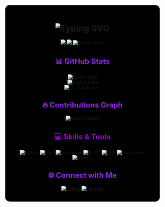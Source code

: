 <!-- 🎌 NARUTO UCHIHA-THEMED GITHUB README 🎌 -->

<div align="center" style="background-color: black; padding: 20px; border-radius: 15px;">

  <!-- Typing Animation -->
  <h1>
    <img src="https://readme-typing-svg.herokuapp.com?font=Press+Start+2P&size=30&duration=2000&pause=500&color=8A2BE2&center=true&width=1000&lines=🌑+Welcome+to+the+Uchiha+Realm!;🚀+19+y/o+Developer+%7C+Anime+Lover;💡+Coding+and+AI+Ninja;🔥+Building+Interactive+Web+Apps!;🌟+Follow+for+Tech+%26+Anime+Goodness!" alt="Typing SVG" />
  </h1>

  <!-- Icon Badges -->
  <p>
    <img src="https://img.shields.io/github/followers/aryamehta0302?color=9400D3&logo=github&style=for-the-badge" />
    <img src="https://img.shields.io/github/stars/aryamehta0302?color=8A2BE2&logo=github&style=for-the-badge" />
    <img src="https://komarev.com/ghpvc/?username=aryamehta0302&color=9400D3&style=for-the-badge" alt="Profile Views" />
  </p>

  <!-- Dynamic Stats -->
  <h2 style="color: #8A2BE2; font-size: 24px;">📊 GitHub Stats</h2>
  <p align="center">
    <img src="https://github-readme-streak-stats.herokuapp.com?user=aryamehta0302&theme=tokyonight&hide_border=true&ring=8A2BE2&fire=9400D3" alt="Streak Stats">
    <br>
    <img src="https://github-readme-stats.vercel.app/api?username=aryamehta0302&show_icons=true&theme=tokyonight&hide_border=true&icon_color=8A2BE2" alt="GitHub Stats">
    <br>
    <img src="https://github-readme-stats.vercel.app/api/top-langs/?username=aryamehta0302&layout=compact&theme=tokyonight&hide_border=true&title_color=8A2BE2" alt="Top Languages">
  </p>

  <!-- Dynamic Graph -->
  <h2 style="color: #8A2BE2; font-size: 24px;">🔥 Contributions Graph</h2>
  <p align="center">
    <img src="https://github-readme-activity-graph.vercel.app/graph?username=aryamehta0302&bg_color=000000&color=8A2BE2&line=9400D3&point=8A2BE2&hide_border=true" alt="Activity Graph">
  </p>

  <!-- Professional Skills -->
  <h2 style="color: #9400D3; font-size: 24px;">💻 Skills & Tools</h2>
  <p align="center">
    <img src="https://img.icons8.com/color/48/python.png" alt="Python" />
    <img src="https://img.icons8.com/color/48/java-coffee-cup-logo.png" alt="Java" />
    <img src="https://img.icons8.com/color/48/javascript--v1.png" alt="JavaScript" />
    <img src="https://img.icons8.com/color/48/html-5--v1.png" alt="HTML" />
    <img src="https://img.icons8.com/color/48/css3.png" alt="CSS" />
    <img src="https://img.icons8.com/color/48/tensorflow.png" alt="TensorFlow" />
    <img src="https://img.icons8.com/color/48/nodejs.png" alt="Node.js" />
  </p>

  <!-- Connection Links -->
  <h2 style="color: #8A2BE2; font-size: 24px;">🌐 Connect with Me</h2>
  <p align="center">
    <a href="https://github.com/aryamehta0302">
      <img src="https://img.shields.io/badge/GitHub-8A2BE2?style=for-the-badge&logo=github&logoColor=white" alt="GitHub">
    </a>
    <a href="https://linkedin.com/in/aryamehta0302">
      <img src="https://img.shields.io/badge/LinkedIn-8A2BE2?style=for-the-badge&logo=linkedin&logoColor=white" alt="LinkedIn">
    </a
